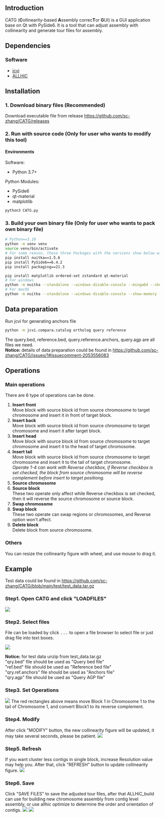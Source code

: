 ## Introduction
CATG (**C**ollinearity-based **A**ssembly correc**T**or **G**UI) is a GUI application base on Qt with PySide6. 
It is a tool that can adjust assembly with collinearity and generate tour files for assembly.

## Dependencies

### Software
* [jcvi](https://github.com/tanghaibao/jcvi)
* [ALLHiC](https://github.com/tangerzhang/ALLHiC)

## Installation

### 1. Download binary files (Recommended)
Download executable file from release https://github.com/sc-zhang/CATG/releases

### 2. Run with source code (Only for user who wants to modify this tool)

#### Environments
Software:
* Python 3.7+

Python Modules:
* PySide6
* qt-material
* matplotlib
```bash
python3 CATG.py
```

### 3. Build your own binary file (Only for user who wants to pack own binary file)
```bash
# Python==3.10
python -m venv venv
source venv/bin/activate
# For some reason, these three Packages with the versions show below will increase the success rate of packaging.
pip install nuitka==1.5.6
pip install PySide6==6.4.2
pip install packaging==21.3

pip install matplotlib ordered-set zstandard qt-material
# For windows
python -m nuitka --standalone --windows-disable-console --mingw64 --show-memory --show-progress --nofollow-imports --plugin-enable=pyside6 --follow-import-to=matplotlib,qt_material --nofollow-import-to=tkinter --include-data-files="coll_asm_corr_gui/resources/CATG.png"="coll_asm_corr_gui/resources/CATG.png" --include-package-data="qt_material" --windows-icon-from-ico="coll_asm_corr_gui/resources/CATG.ico" --onefile CATG.py
# For macOS
python -m nuitka --standalone --windows-disable-console --show-memory --show-progress --nofollow-imports --plugin-enable=pyside6 --follow-import-to=matplotlib,qt_material --nofollow-import-to=tkinter --include-data-files="coll_asm_corr_gui/resources/CATG.png"="coll_asm_corr_gui/resources/CATG.png" --include-package-data="qt_material" CATG.py --macos-create-app-bundle --macos-app-icon="coll_asm_corr_gui/resources/CATG.icns"
```

## Data preparation
Run jcvi for generating anchors file
```bash
python -m jcvi.compara.catalog ortholog query reference
```
The query.bed, reference.bed, query.reference.anchors, query.agp are all files we need.  
**Notice:** details of data preparation could be found in https://github.com/sc-zhang/CATG/issues/1#issuecomment-2053556083

## Operations

### Main operations
There are 6 type of operations can be done.

1. **Insert front**  
   Move block with source block id from source chromosome to target chromosome and insert it in front of target block.
2. **Insert back**  
   Move block with source block id from source chromosome to target chromosome and insert it after target block.
3. **Insert head**  
   Move block with source block id from source chromosome to target chromosome and insert it to the head of target chromosome.
4. **Insert tail**  
   Move block with source block id from source chromosome to target chromosome and insert it to the tail of target chromosome.  
   _Operate 1-4 can work with Reverse checkbox, if Reverse checkbox is set checked, the block from source chromosome will be reverse complement before insert to target positiong._
5. **Source chromosome**
6. **Source block**  
   These two operate only affect while Reverse checkbox is set checked, then it will reverse the source chromosome or source block.
7. **Swap chromosome**
8. **Swap block**  
   These two operate can swap regions or chromosomes, and Reverse option won't affect.
9. **Delete block**  
   Delete block from source chromosome.
### Others
You can resize the collinearity figure with wheel, and use mouse to drag it.

## Example

Test data could be found in https://github.com/sc-zhang/CATG/blob/main/test/test_data.tar.gz
### Step1. Open CATG and click "LOADFILES"
![](Manual/Step1.LoadFiles.png)

### Step2. Select files
File can be loaded by click <kbd>...</kbd> to open a file browser to select file or just drag file into text boxes.  

![](Manual/Step2.SelectFiles.png)

**Notice:** for test data unzip from test_data.tar.gz  
"qry.bed" file should be used as "Query bed file"  
"ref.bed" file should be used as "Reference bed file"  
"qry.ref.anchors" file should be used as "Anchors file"  
"qry.agp" file should be used as "Query AGP file"

### Step3. Set Operations
![](Manual/Step3.SetOperations.png)
The red rectangles above means move Block 1 in Chromosome 1 to the tail of Chromosome 1, and convert Block1 to its reverse complement. 

### Step4. Modify
After click "MODIFY" button, the new collinearity figure will be updated, it may take several seconds, please be patient.
![](Manual/Step4.Modified.png)

### Step5. Refresh
If you want cluster less contigs in single block, increase Resolution value may help you.
After that, click "REFRESH" button to update collinearity figure.
![](Manual/Step5.Refresh.png)

### Step6. Save
Click "SAVE FILES" to save the adjusted tour files, after that ALLHiC_build can use for building new chromosome assembly from contig level assembly, or use allhic optimize to determine the order and orientation of contigs.
![](Manual/Step6.SaveFiles.png)
![](Manual/Step7.SavedFiles.png)
